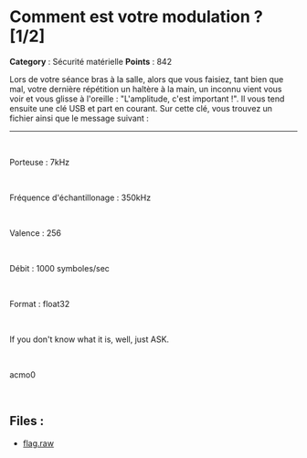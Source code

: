 # Comment est votre modulation ? [1/2]

**Category** : Sécurité matérielle
**Points** : 842

Lors de votre séance bras à la salle, alors que vous faisiez, tant bien que mal, votre dernière répétition un haltère à la main, un inconnu vient vous voir et vous glisse à l'oreille : "L'amplitude, c'est important !". Il vous tend ensuite une clé USB et part en courant. Sur cette clé, vous trouvez un fichier ainsi que le message suivant :
***  
<p class="space">&nbsp;</p>
Porteuse : 7kHz
<p class="space">&nbsp;</p>
Fréquence d'échantillonage : 350kHz
<p class="space">&nbsp;</p>
Valence : 256
<p class="space">&nbsp;</p>
Débit : 1000 symboles/sec
<p class="space">&nbsp;</p>
Format : float32
<p class="space">&nbsp;</p>
If you don't know what it is, well, just ASK.

<p class="space">&nbsp;</p>

<div class="author">acmo0</div>

<p class="space">&nbsp;</p>

## Files : 
 - [flag.raw](./flag.raw)


